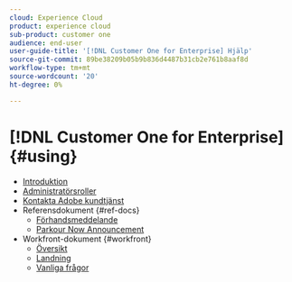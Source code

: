 ```yaml
---
cloud: Experience Cloud
product: experience cloud
sub-product: customer one
audience: end-user
user-guide-title: '[!DNL Customer One for Enterprise] Hjälp'
source-git-commit: 89be38209b05b9b836d4487b31cb2e761b8aaf8d
workflow-type: tm+mt
source-wordcount: '20'
ht-degree: 0%

---
```



# [!DNL Customer One for Enterprise] {#using}

+ [Introduktion](home.md)
+ [Administratörsroller](admin-roles.md)
+ [Kontakta Adobe kundtjänst](customer-care.md)
+ Referensdokument {#ref-docs}
   + [Förhandsmeddelande](intro-customer-support.md)
   + [Parkour Now Announcement](parkour-now.md)
+ Workfront-dokument {#workfront}
   + [Översikt](overview.md)
   + [Landning](landing.md)
   + [Vanliga frågor](faq.md)
